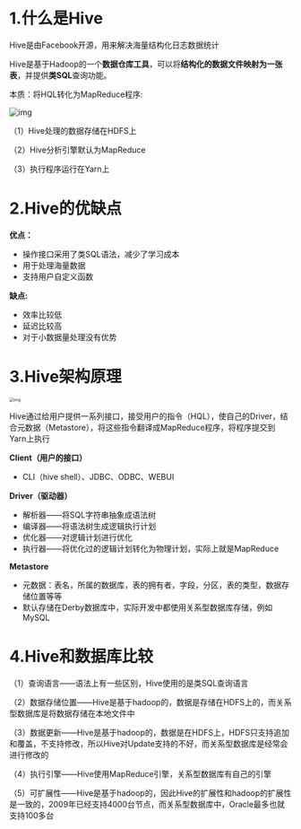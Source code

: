 # 1.什么是Hive

Hive是由Facebook开源，用来解决海量结构化日志数据统计

Hive是基于Hadoop的一个**数据仓库工具**，可以将**结构化的数据文件映射为一张表**，并提供**类SQL**查询功能。

本质：将HQL转化为MapReduce程序:

![img](https://gitee.com/peng-bo19951013/Picture/raw/master/20210715211237.png)

（1）Hive处理的数据存储在HDFS上 

（2）Hive分析引擎默认为MapReduce 

（3）执行程序运行在Yarn上

# 2.Hive的优缺点

**优点：**

- 操作接口采用了类SQL语法，减少了学习成本
- 用于处理海量数据
- 支持用户自定义函数

**缺点:**

- 效率比较低
- 延迟比较高
- 对于小数据量处理没有优势

# 3.Hive架构原理

<img src="https://gitee.com/peng-bo19951013/Picture/raw/master/20210715211434.png" alt="img" style="zoom: 50%;" />

Hive通过给用户提供一系列接口，接受用户的指令（HQL），使自己的Driver，结合元数据（Metastore），将这些指令翻译成MapReduce程序，将程序提交到Yarn上执行

**Client（用户的接口）**

- CLI（hive shell）、JDBC、ODBC、WEBUI

**Driver（驱动器）**

- 解析器——将SQL字符串抽象成语法树
- 编译器——将语法树生成逻辑执行计划
- 优化器——对逻辑计划进行优化
- 执行器——将优化过的逻辑计划转化为物理计划，实际上就是MapReduce

**Metastore**

- 元数据：表名，所属的数据库，表的拥有者，字段，分区，表的类型，数据存储位置等等
- 默认存储在Derby数据库中，实际开发中都使用关系型数据库存储，例如MySQL

# 4.Hive和数据库比较

（1）查询语言——语法上有一些区别，Hive使用的是类SQL查询语言

（2）数据存储位置——Hive是基于hadoop的，数据是存储在HDFS上的，而关系型数据库是将数据存储在本地文件中

（3）数据更新——Hive是基于hadoop的，数据是在HDFS上，HDFS只支持追加和覆盖，不支持修改，所以Hive对Update支持的不好，而关系型数据库是经常会进行修改的

（4）执行引擎——Hive使用MapReduce引擎，关系型数据库有自己的引擎

（5）可扩展性——Hive是基于hadoop的，因此Hive的扩展性和hadoop的扩展性是一致的，2009年已经支持4000台节点，而关系型数据库中，Oracle最多也就支持100多台

